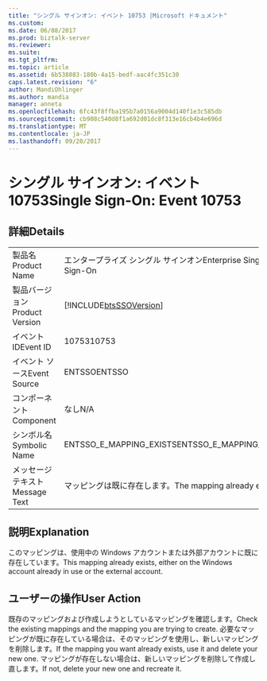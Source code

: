 ```yaml
---
title: "シングル サインオン: イベント 10753 |Microsoft ドキュメント"
ms.custom: 
ms.date: 06/08/2017
ms.prod: biztalk-server
ms.reviewer: 
ms.suite: 
ms.tgt_pltfrm: 
ms.topic: article
ms.assetid: 6b538083-180b-4a15-bedf-aac4fc351c30
caps.latest.revision: "6"
author: MandiOhlinger
ms.author: mandia
manager: anneta
ms.openlocfilehash: 6fc43f8ffba195b7a0156a9004d140f1e3c585db
ms.sourcegitcommit: cb908c540d8f1a692d01dc8f313e16cb4b4e696d
ms.translationtype: MT
ms.contentlocale: ja-JP
ms.lasthandoff: 09/20/2017
---
```

# <a name="single-sign-on-event-10753"></a><span data-ttu-id="5dc7a-102">シングル サインオン: イベント 10753</span><span class="sxs-lookup"><span data-stu-id="5dc7a-102">Single Sign-On: Event 10753</span></span>
## <a name="details"></a><span data-ttu-id="5dc7a-103">詳細</span><span class="sxs-lookup"><span data-stu-id="5dc7a-103">Details</span></span>  
  
|||  
|-|-|  
|<span data-ttu-id="5dc7a-104">製品名</span><span class="sxs-lookup"><span data-stu-id="5dc7a-104">Product Name</span></span>|<span data-ttu-id="5dc7a-105">エンタープライズ シングル サインオン</span><span class="sxs-lookup"><span data-stu-id="5dc7a-105">Enterprise Single Sign-On</span></span>|  
|<span data-ttu-id="5dc7a-106">製品バージョン</span><span class="sxs-lookup"><span data-stu-id="5dc7a-106">Product Version</span></span>|[!INCLUDE[btsSSOVersion](../includes/btsssoversion-md.md)]|  
|<span data-ttu-id="5dc7a-107">イベント ID</span><span class="sxs-lookup"><span data-stu-id="5dc7a-107">Event ID</span></span>|<span data-ttu-id="5dc7a-108">10753</span><span class="sxs-lookup"><span data-stu-id="5dc7a-108">10753</span></span>|  
|<span data-ttu-id="5dc7a-109">イベント ソース</span><span class="sxs-lookup"><span data-stu-id="5dc7a-109">Event Source</span></span>|<span data-ttu-id="5dc7a-110">ENTSSO</span><span class="sxs-lookup"><span data-stu-id="5dc7a-110">ENTSSO</span></span>|  
|<span data-ttu-id="5dc7a-111">コンポーネント</span><span class="sxs-lookup"><span data-stu-id="5dc7a-111">Component</span></span>|<span data-ttu-id="5dc7a-112">なし</span><span class="sxs-lookup"><span data-stu-id="5dc7a-112">N/A</span></span>|  
|<span data-ttu-id="5dc7a-113">シンボル名</span><span class="sxs-lookup"><span data-stu-id="5dc7a-113">Symbolic Name</span></span>|<span data-ttu-id="5dc7a-114">ENTSSO_E_MAPPING_EXISTS</span><span class="sxs-lookup"><span data-stu-id="5dc7a-114">ENTSSO_E_MAPPING_EXISTS</span></span>|  
|<span data-ttu-id="5dc7a-115">メッセージ テキスト</span><span class="sxs-lookup"><span data-stu-id="5dc7a-115">Message Text</span></span>|<span data-ttu-id="5dc7a-116">マッピングは既に存在します。</span><span class="sxs-lookup"><span data-stu-id="5dc7a-116">The mapping already exists.</span></span>|  
  
## <a name="explanation"></a><span data-ttu-id="5dc7a-117">説明</span><span class="sxs-lookup"><span data-stu-id="5dc7a-117">Explanation</span></span>  
 <span data-ttu-id="5dc7a-118">このマッピングは、使用中の Windows アカウントまたは外部アカウントに既に存在しています。</span><span class="sxs-lookup"><span data-stu-id="5dc7a-118">This mapping already exists, either on the Windows account already in use or the external account.</span></span>  
  
## <a name="user-action"></a><span data-ttu-id="5dc7a-119">ユーザーの操作</span><span class="sxs-lookup"><span data-stu-id="5dc7a-119">User Action</span></span>  
 <span data-ttu-id="5dc7a-120">既存のマッピングおよび作成しようとしているマッピングを確認します。</span><span class="sxs-lookup"><span data-stu-id="5dc7a-120">Check the existing mappings and the mapping you are trying to create.</span></span> <span data-ttu-id="5dc7a-121">必要なマッピングが既に存在している場合は、そのマッピングを使用し、新しいマッピングを削除します。</span><span class="sxs-lookup"><span data-stu-id="5dc7a-121">If the mapping you want already exists, use it and delete your new one.</span></span> <span data-ttu-id="5dc7a-122">マッピングが存在しない場合は、新しいマッピングを削除して作成し直します。</span><span class="sxs-lookup"><span data-stu-id="5dc7a-122">If not, delete your new one and recreate it.</span></span>